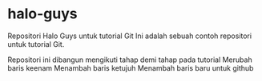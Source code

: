 # halo-guys
Repositori Halo Guys untuk tutorial Git
Ini adalah sebuah contoh repositori untuk tutorial Git.

Repositori ini dibangun mengikuti tahap demi tahap pada tutorial
Merubah baris keenam
Menambah baris ketujuh
Menambah baris baru untuk github